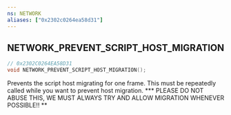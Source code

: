 ```yaml
---
ns: NETWORK
aliases: ["0x2302c0264ea58d31"]
---
```

## NETWORK_PREVENT_SCRIPT_HOST_MIGRATION

```c
// 0x2302C0264EA58D31
void NETWORK_PREVENT_SCRIPT_HOST_MIGRATION();
```

Prevents the script host migrating for one frame. This must be repeatedly called while you want to prevent host migration. *** PLEASE DO NOT ABUSE THIS, WE MUST ALWAYS TRY AND ALLOW MIGRATION WHENEVER POSSIBLE!! **

